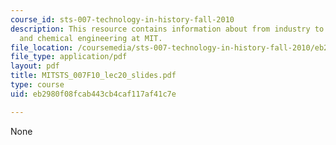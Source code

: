 ```yaml
---
course_id: sts-007-technology-in-history-fall-2010
description: This resource contains information about from industry to battlefield
  and chemical engineering at MIT.
file_location: /coursemedia/sts-007-technology-in-history-fall-2010/eb2980f08fcab443cb4caf117af41c7e_MITSTS_007F10_lec20_slides.pdf
file_type: application/pdf
layout: pdf
title: MITSTS_007F10_lec20_slides.pdf
type: course
uid: eb2980f08fcab443cb4caf117af41c7e

---
```

None